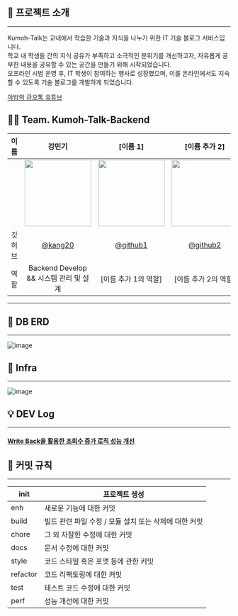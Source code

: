 ## 📌 프로젝트 소개

---
Kumoh-Talk는 교내에서 학습한 기술과 지식을 나누기 위한 IT 기술 블로그 서비스입니다. <br>
학교 내 학생들 간의 지식 공유가 부족하고 소극적인 분위기를 개선하고자, 자유롭게 공부한 내용을 공유할 수 있는 공간을 만들기 위해 시작되었습니다.<br>
오프라인 시범 운영 후, IT 학생이 참여하는 행사로 성장했으며, 이를 온라인에서도 지속할 수 있도록 기술 블로그를 개발하게 되었습니다.

[야밤의 금오톡 유튜브](https://www.youtube.com/@midnight_kumoh_talk)


## 🙋🏻 Team. Kumoh-Talk-Backend

| 이름  |                                                              강민기                                                               |                   [이름 1]                   |                                                              [이름 추가 2]                                                           |
|:---:|:-----------------------------------------------------------------------------------------------------------------------------:|:-------------------------------------------:|:------------------------------------------------------------------------------------------------------------------------------:| 
|     | <img src="https://avatars.githubusercontent.com/u/75325326?s=400&u=75449d135645bcc7eb21f75ef88511da037d9cc0&v=4" width="150"/>   | <img src="[이름 추가 1의 이미지 URL]" width="150"/>   | <img src="[이름 추가 2의 이미지 URL]" width="150"/> |     | <img src="[이름 추가 3의 이미지 URL]" width="150"/> |  
| 깃허브 |                                              [@kang20](https://github.com/kang20)                                           |   [@github1](https://github.com/github1)    |                                               [@github2](https://github.com/github2)                                            |
| 역할  |                                                 Backend Develop && 시스템 관리 및 설계                                                  |                [이름 추가 1의 역할]               |                                                 [이름 추가 2의 역할]                                                  |    


---


## 🔧 DB ERD

---

![image](https://github.com/user-attachments/assets/65ac8117-053a-4ce5-8d5e-5f07b0d606e0)


## 🎨 Infra

------------

![image](https://github.com/user-attachments/assets/29d131be-6c29-40ae-af5e-7637ceefa0eb)



## 💡 DEV Log 

----

#### [Write Back을 활용한 조회수 증가 로직 성능 개선](https://kkangmg.tistory.com/104)



## 📝 커밋 규칙

---

| init | 프로젝트 생성 |
| --- | --- |
| enh | 새로운 기능에 대한 커밋 |
| build | 빌드 관련 파일 수정 / 모듈 설치 또는 삭제에 대한 커밋 |
| chore | 그 외 자잘한 수정에 대한 커밋 |
| docs | 문서 수정에 대한 커밋 |
| style | 코드 스타일 혹은 포맷 등에 관한 커밋 |
| refactor | 코드 리팩토링에 대한 커밋 |
| test | 테스트 코드 수정에 대한 커밋 |
| perf | 성능 개선에 대한 커밋 |
